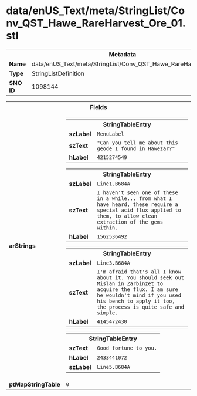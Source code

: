 <h1>data/enUS_Text/meta/StringList/Conv_QST_Hawe_RareHarvest_Ore_01.stl</h1><table><tr><th colspan="100%">Metadata</th></tr><tr><td><b>Name</b></td><td>data/enUS_Text/meta/StringList/Conv_QST_Hawe_RareHarvest_Ore_01.stl</td></tr><tr><td><b>Type</b></td><td>StringListDefinition</td></tr><tr><td><b>SNO ID</b></td><td>1098144</td></tr></table>

<table><tr><th colspan="100%">Fields</th></tr><tr><td><b>arStrings</b></td><td><table><tr><th colspan="100%">StringTableEntry</th></tr><tr><td><b>szLabel</b></td><td><code>MenuLabel</code></td></tr><tr><td><b>szText</b></td><td><code>"Can you tell me about this geode I found in Hawezar?"</code></td></tr><tr><td><b>hLabel</b></td><td><code>4215274549</code></td></tr></table>


<table><tr><th colspan="100%">StringTableEntry</th></tr><tr><td><b>szLabel</b></td><td><code>Line1.B684A</code></td></tr><tr><td><b>szText</b></td><td><code>I haven't seen one of these in a while... from what I have heard, these require a special acid flux applied to them, to allow clean extraction of the gems within.</code></td></tr><tr><td><b>hLabel</b></td><td><code>1562536492</code></td></tr></table>


<table><tr><th colspan="100%">StringTableEntry</th></tr><tr><td><b>szLabel</b></td><td><code>Line3.B684A</code></td></tr><tr><td><b>szText</b></td><td><code>I'm afraid that's all I know about it. You should seek out Mislan in Zarbinzet to acquire the flux. I am sure he wouldn't mind if you used his bench to apply it too, the process is quite safe and simple.</code></td></tr><tr><td><b>hLabel</b></td><td><code>4145472430</code></td></tr></table>


<table><tr><th colspan="100%">StringTableEntry</th></tr><tr><td><b>szText</b></td><td><code>Good fortune to you.</code></td></tr><tr><td><b>hLabel</b></td><td><code>2433441072</code></td></tr><tr><td><b>szLabel</b></td><td><code>Line5.B684A</code></td></tr></table>


</td></tr><tr><td><b>ptMapStringTable</b></td><td><code>0</code></td></tr></table>

